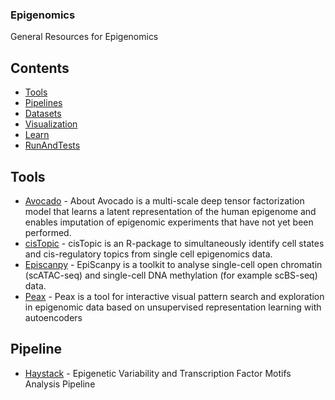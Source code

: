### **Epigenomics**
General Resources for Epigenomics
## Contents
- [Tools](#Tools)
- [Pipelines](#Pipelines)
- [Datasets](#Datasets)
- [Visualization](#Visualization)
- [Learn](#Learn)
- [RunAndTests](#RunAndTests)

## Tools
- [Avocado](https://github.com/jmschrei/avocado) - About
Avocado is a multi-scale deep tensor factorization model that learns a latent representation of the human epigenome and enables imputation of epigenomic experiments that have not yet been performed.
- [cisTopic](https://github.com/aertslab/cisTopic) - cisTopic is an R-package to simultaneously identify cell states and cis-regulatory topics from single cell epigenomics data.
- [Episcanpy](https://github.com/colomemaria/epiScanpy) - EpiScanpy is a toolkit to analyse single-cell open chromatin (scATAC-seq) and single-cell DNA methylation (for example scBS-seq) data. 
- [Peax](https://github.com/Novartis/peax) - Peax is a tool for interactive visual pattern search and exploration in epigenomic data based on unsupervised representation learning with autoencoders

## Pipeline
- [Haystack](https://github.com/pinellolab/haystack_bio) - Epigenetic Variability and Transcription Factor Motifs Analysis Pipeline